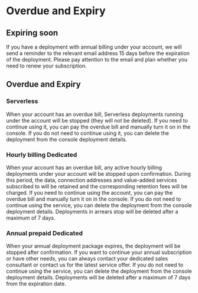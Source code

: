 # Overdue and Expiry


## Expiring soon

If you have a deployment with annual billing under your account, we will send a reminder to the relevant email address 15 days before the expiration of the deployment. Please pay attention to the email and plan whether you need to renew your subscription.


## Overdue and Expiry

### Serverless
When your account has an overdue bill, Serverless deployments running under the account will be stopped (they will not be deleted). If you need to continue using it, you can pay the overdue bill and manually turn it on in the console. If you do not need to continue using it, you can delete the deployment from the console deployment details.


### Hourly billing Dedicated
When your account has an overdue bill, any active hourly billing deployments under your account will be stopped upon confirmation. During this period, the data, connection addresses and value-added services subscribed to will be retained and the corresponding retention fees will be charged. If you need to continue using the account, you can pay the overdue bill and manually turn it on in the console. If you do not need to continue using the service, you can delete the deployment from the console deployment details. Deployments in arrears stop will be deleted after a maximum of 7 days.

### Annual prepaid Dedicated
When your annual deployment package expires, the deployment will be stopped after confirmation. If you want to continue your annual subscription or have other needs, you can always contact your dedicated sales consultant or contact us for the latest service offer. If you do not need to continue using the service, you can delete the deployment from the console deployment details. Deployments will be deleted after a maximum of 7 days from the expiration date.
